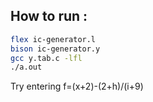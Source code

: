 ## How to run :

```bash
flex ic-generator.l
bison ic-generator.y
gcc y.tab.c -lfl
./a.out
```

Try entering f=(x+2)-(2+h)/(i+9) 
